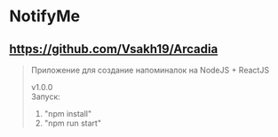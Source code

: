 # NotifyMe
## https://github.com/Vsakh19/Arcadia
>Приложение для создание напоминалок на NodeJS + ReactJS  
>
>v1.0.0  
>Запуск:
>1. "npm install"  
>2. "npm run start"